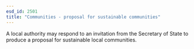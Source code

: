 ```yaml
---
esd_id: 2501
title: "Communities - proposal for sustainable communities"
---
```


A local authority may respond to an invitation from the Secretary of State to produce a proposal for sustainable local communities.

